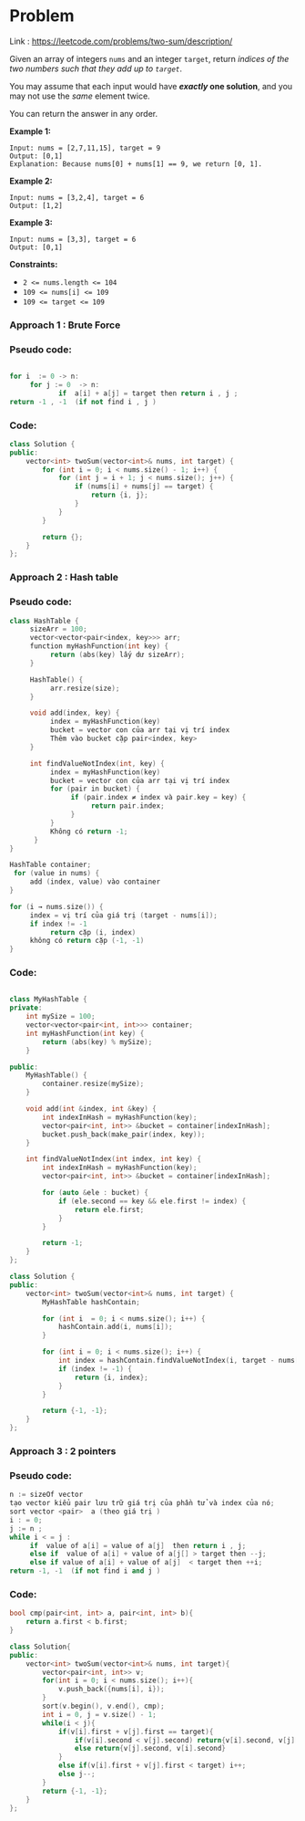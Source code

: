 # Problem

Link : https://leetcode.com/problems/two-sum/description/

Given an array of integers `nums` and an integer `target`, return *indices of the two numbers such that they add up to `target`*.

You may assume that each input would have ***exactly* one solution**, and you may not use the *same* element twice.

You can return the answer in any order.

**Example 1:**

```
Input: nums = [2,7,11,15], target = 9
Output: [0,1]
Explanation: Because nums[0] + nums[1] == 9, we return [0, 1].

```

**Example 2:**

```
Input: nums = [3,2,4], target = 6
Output: [1,2]

```

**Example 3:**

```
Input: nums = [3,3], target = 6
Output: [0,1]

```

**Constraints:**

- `2 <= nums.length <= 104`
- `109 <= nums[i] <= 109`
- `109 <= target <= 109`


### Approach 1 : Brute Force

### Pseudo code:

```cpp

for i  := 0 -> n:
     for j := 0  -> n:
            if  a[i] + a[j] = target then return i , j ;
return -1 , -1  (if not find i , j )
```

### Code:

```cpp
class Solution {
public:
    vector<int> twoSum(vector<int>& nums, int target) {
        for (int i = 0; i < nums.size() - 1; i++) {
            for (int j = i + 1; j < nums.size(); j++) {
                if (nums[i] + nums[j] == target) {
                    return {i, j};
                }
            }
        }

        return {};
    }
};
```

### Approach 2 : Hash table

### Pseudo code:

```cpp
class HashTable {
     sizeArr = 100;
     vector<vector<pair<index, key>>> arr;
     function myHashFunction(int key) {
          return (abs(key) lấy dư sizeArr);
     }

     HashTable() {
          arr.resize(size);
     }

     void add(index, key) {
          index = myHashFunction(key)
          bucket = vector con của arr tại vị trí index
          Thêm vào bucket cặp pair<index, key>
     }

     int findValueNotIndex(int, key) {
          index = myHashFunction(key)
          bucket = vector con của arr tại vị trí index
          for (pair in bucket) {
               if (pair.index ≠ index và pair.key = key) {
                    return pair.index;
               }
          }
          Không có return -1;
	  }
}

HashTable container;
 for (value in nums) {
     add (index, value) vào container
}

for (i → nums.size()) {
     index = vị trí của giá trị (target - nums[i]);
     if index != -1
          return cặp (i, index)
     không có return cặp (-1, -1)
}
```

### Code:

```cpp

class MyHashTable {
private:
    int mySize = 100;
    vector<vector<pair<int, int>>> container;
    int myHashFunction(int key) {
        return (abs(key) % mySize);
    }

public:
    MyHashTable() {
        container.resize(mySize);
    }

    void add(int &index, int &key) {
        int indexInHash = myHashFunction(key);
        vector<pair<int, int>> &bucket = container[indexInHash];
        bucket.push_back(make_pair(index, key));
    }

    int findValueNotIndex(int index, int key) {
        int indexInHash = myHashFunction(key);
        vector<pair<int, int>> &bucket = container[indexInHash];

        for (auto &ele : bucket) {
            if (ele.second == key && ele.first != index) {
                return ele.first;
            }
        }

        return -1;
    }
};

class Solution {
public:
    vector<int> twoSum(vector<int>& nums, int target) {
        MyHashTable hashContain;

        for (int i  = 0; i < nums.size(); i++) {
            hashContain.add(i, nums[i]);
        }

        for (int i = 0; i < nums.size(); i++) {
            int index = hashContain.findValueNotIndex(i, target - nums[i]);
            if (index != -1) {
                return {i, index};
            }
        }

        return {-1, -1};
    }
};
```

### Approach 3 : 2 pointers

### Pseudo code:

```cpp
n := sizeOf vector 
tạo vector kiểu pair lưu trữ giá trị của phần tử và index của nó;
sort vector <pair>  a (theo giá trị )
i : = 0;
j := n ;
while i < = j :
     if  value of a[i] = value of a[j]  then return i , j;
     else if  value of a[i] + value of a[j[] > target then --j;
     else if value of a[i] + value of a[j]  < target then ++i;
return -1, -1  (if not find i and j )
```

### Code:

```cpp
bool cmp(pair<int, int> a, pair<int, int> b){
    return a.first < b.first;
}

class Solution{
public:
    vector<int> twoSum(vector<int>& nums, int target){
        vector<pair<int, int>> v;
        for(int i = 0; i < nums.size(); i++){
            v.push_back({nums[i], i});
        }
        sort(v.begin(), v.end(), cmp);
        int i = 0, j = v.size() - 1;
        while(i < j){
            if(v[i].first + v[j].first == target){
                if(v[i].second < v[j].second) return{v[i].second, v[j].second};
                else return{v[j].second, v[i].second}
            }
            else if(v[i].first + v[j].first < target) i++;
            else j--;
        }
        return {-1, -1};
    }
};
```
